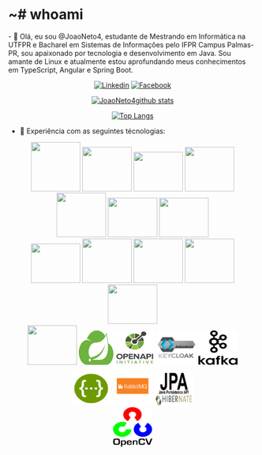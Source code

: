 <h1>~# whoami </h1>
- 👋 Olá, eu sou @JoaoNeto4, estudante de Mestrando em Informática na UTFPR e Bacharel em Sistemas de Informações pelo IFPR Campus Palmas-PR, sou apaixonado por tecnologia e desenvolvimento em Java. Sou amante de Linux e atualmente estou aprofundando meus conhecimentos em TypeScript, Angular e Spring Boot.

<div align="center">
<div align="center">
<div align="center">

[![Linkedin](https://img.shields.io/badge/LinkedIn-0077B5?style=for-the-badge&logo=linkedin&logoColor=white])](https://www.linkedin.com/in/joão-neto-b525351b0/)
[![Facebook](https://img.shields.io/badge/Facebook-1877F2?style=for-the-badge&logo=facebook&logoColor=white])](https://www.facebook.com/joao.melena)
</div>

[![JoaoNeto4github stats](https://github-readme-stats.vercel.app/api?username=JoaoNeto4&show_icons=true&theme=radical&bg_color=30,0d0d0d,191919&title_color=fff&text_color=fff&icon_color=79ff97)](https://github.com/anuraghazra/github-readme-stats)
</div> 


[![Top Langs](https://github-readme-stats.vercel.app/api/top-langs/?username=JoaoNeto4&layout=compact&theme=radical&bg_color=30,0d0d0d,191919&title_color=fff&text_color=fff&icon_color=79ff97)](https://github.com/anuraghazra/github-readme-stats)
</div>

- 🌱 Experiência com as seguintes técnologias:
<div align="center">
    <img src="https://cdn.jsdelivr.net/gh/devicons/devicon/icons/java/java-original-wordmark.svg" height=100px width=100px />
    <img src="https://cdn.jsdelivr.net/gh/devicons/devicon/icons/linux/linux-original.svg" height=90px width=100px />
    <img src="https://cdn.jsdelivr.net/gh/devicons/devicon/icons/debian/debian-original-wordmark.svg" height=80px width=100px />
    <img src="https://cdn.jsdelivr.net/gh/devicons/devicon/icons/mysql/mysql-original-wordmark.svg" height=90px width=100px />
    <img src="https://cdn.jsdelivr.net/gh/devicons/devicon/icons/spring/spring-original-wordmark.svg" height=90px width=100px />
    <img src="https://cdn.jsdelivr.net/gh/devicons/devicon/icons/github/github-original.svg" height=80px width=100px />
    <img src="https://cdn.jsdelivr.net/gh/devicons/devicon/icons/angularjs/angularjs-original.svg" height=80px width=100px />
</div>
<div align="center">
    <img src="https://cdn.jsdelivr.net/gh/devicons/devicon/icons/postgresql/postgresql-original-wordmark.svg" height=80px width=100px />
    <img src="https://cdn.jsdelivr.net/gh/devicons/devicon/icons/python/python-original-wordmark.svg" height=90px width=100px/>
    <img src="https://cdn.jsdelivr.net/gh/devicons/devicon/icons/docker/docker-original-wordmark.svg" height=90px width=100px />
    <img src="https://cdn.jsdelivr.net/gh/devicons/devicon/icons/django/django-plain-wordmark.svg" height=90px width=100px />
    <img src="https://cdn.jsdelivr.net/gh/devicons/devicon/icons/arduino/arduino-original-wordmark.svg" height=80px width=100px />
</div>
<div align="center">
    <img src="https://cdn.jsdelivr.net/gh/devicons/devicon/icons/bash/bash-original.svg" height=80px width=100px />
    <img src="https://github.com/JoaoNeto4/Eureka-Microservice/blob/main/img/img/springCloud.png" height=70px width=70px />
    <img src="https://github.com/JoaoNeto4/Eureka-Microservice/blob/main/img/img/openapi.png" height=70px width=80px>
    <img src="https://github.com/JoaoNeto4/Eureka-Microservice/blob/main/img/img/kaycloack.png" height=70px width=80px>
    <img src="https://github.com/JoaoNeto4/Eureka-Microservice/blob/main/img/img/kafka.png" height=70px width=80px>
</div>
<div align="center">
    <img src="https://github.com/JoaoNeto4/Eureka-Microservice/blob/main/img/img/Swagger.png" height=70px width=80px>
    <img src="https://github.com/JoaoNeto4/Eureka-Microservice/blob/main/img/img/RabbitMQ.png" height=80px width=80px>
    <img src="https://github.com/JoaoNeto4/Eureka-Microservice/blob/main/img/img/JPAHibernate.jpg" height=70px width=80px>
</div>
<div align="center">
    <img src="https://github.com/JoaoNeto4/Eureka-Microservice/blob/main/img/img/opencv.png" height=80px width=80px>
</div>


<!---
JoaoNeto4/JoaoNeto4 is a ✨ special ✨ repository because its `README.md` (this file) appears on your GitHub profile.
You can click the Preview link to take a look at your changes.
--->
